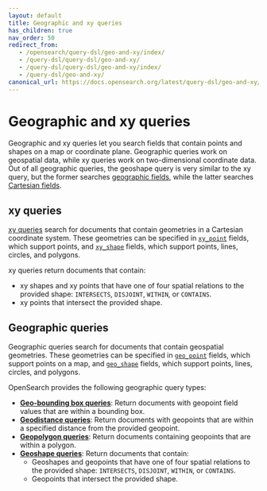 ```yaml
---
layout: default
title: Geographic and xy queries
has_children: true
nav_order: 50
redirect_from:
   - /opensearch/query-dsl/geo-and-xy/index/
   - /query-dsl/query-dsl/geo-and-xy/
   - /query-dsl/query-dsl/geo-and-xy/index/
   - /query-dsl/geo-and-xy/
canonical_url: https://docs.opensearch.org/latest/query-dsl/geo-and-xy/index/
---
```


# Geographic and xy queries

Geographic and xy queries let you search fields that contain points and shapes on a map or coordinate plane. Geographic queries work on geospatial data, while xy queries work on two-dimensional coordinate data. Out of all geographic queries, the geoshape query is very similar to the xy query, but the former searches [geographic fields]({{site.url}}{{site.baseurl}}/opensearch/supported-field-types/geographic/), while the latter searches [Cartesian fields]({{site.url}}{{site.baseurl}}/opensearch/supported-field-types/xy).

## xy queries

[xy queries]({{site.url}}{{site.baseurl}}/opensearch/query-dsl/geo-and-xy/xy) search for documents that contain geometries in a Cartesian coordinate system. These geometries can be specified in [`xy_point`]({{site.url}}{{site.baseurl}}/opensearch/supported-field-types/xy-point) fields, which support points, and [`xy_shape`]({{site.url}}{{site.baseurl}}/opensearch/supported-field-types/xy-shape) fields, which support points, lines, circles, and polygons. 

xy queries return documents that contain:
- xy shapes and xy points that have one of four spatial relations to the provided shape: `INTERSECTS`, `DISJOINT`, `WITHIN`, or `CONTAINS`.
- xy points that intersect the provided shape.

## Geographic queries

Geographic queries search for documents that contain geospatial geometries. These geometries can be specified in [`geo_point`]({{site.url}}{{site.baseurl}}/opensearch/supported-field-types/geo-point/) fields, which support points on a map, and [`geo_shape`]({{site.url}}{{site.baseurl}}/opensearch/supported-field-types/geo-shape/) fields, which support points, lines, circles, and polygons. 

OpenSearch provides the following geographic query types:

- [**Geo-bounding box queries**]({{site.url}}{{site.baseurl}}/opensearch/query-dsl/geo-and-xy/geo-bounding-box/): Return documents with geopoint field values that are within a bounding box. 
- [**Geodistance queries**]({{site.url}}{{site.baseurl}}/query-dsl/geo-and-xy/geodistance/): Return documents with geopoints that are within a specified distance from the provided geopoint.
- [**Geopolygon queries**]({{site.url}}{{site.baseurl}}/query-dsl/geo-and-xy/geopolygon/): Return documents containing geopoints that are within a polygon.
- [**Geoshape queries**]({{site.url}}{{site.baseurl}}/query-dsl/geo-and-xy/geoshape/): Return documents that contain:
    - Geoshapes and geopoints that have one of four spatial relations to the provided shape: `INTERSECTS`, `DISJOINT`, `WITHIN`, or `CONTAINS`.
    - Geopoints that intersect the provided shape.
